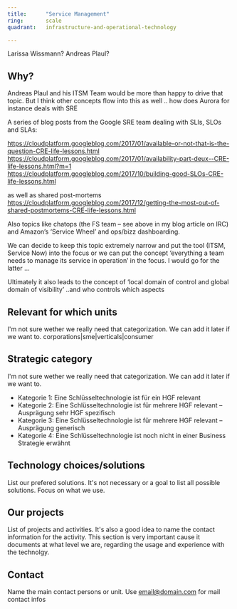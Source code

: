 ```yaml
---
title:      "Service Management"
ring:       scale
quadrant:   infrastructure-and-operational-technology

---
```


Larissa Wissmann? Andreas Plaul?

## Why? ##

Andreas Plaul and his ITSM Team would be more than happy to drive that topic. But I think other concepts flow into this as well .. how does Aurora for instance deals with SRE

A series of blog posts from the Google SRE team dealing with SLIs, SLOs and SLAs:

https://cloudplatform.googleblog.com/2017/01/available-or-not-that-is-the-question-CRE-life-lessons.html
https://cloudplatform.googleblog.com/2017/01/availability-part-deux--CRE-life-lessons.html?m=1
https://cloudplatform.googleblog.com/2017/10/building-good-SLOs-CRE-life-lessons.html

as well as shared post-mortems
https://cloudplatform.googleblog.com/2017/12/getting-the-most-out-of-shared-postmortems-CRE-life-lessons.html

Also topics like chatops (the FS team – see above in my blog article on IRC) and Amazon’s ‘Service Wheel’ and ops/bizz dashboarding. 

We can decide to keep this topic extremely narrow and put the tool (ITSM, Service Now) into the focus or we can put the concept
‘everything a team needs to manage its service in operation’ in the focus.  I would go for the latter ... 

Ultimately it also leads to the concept of ‘local domain of control and global domain of visibility’ ..and who controls which aspects

## Relevant for which units ##

I'm not sure wether we really need that categorization. We can add it later if we want to.
corporations|sme|verticals|consumer

## Strategic category ##

I'm not sure wether we really need that categorization. We can add it later if we want to.
- Kategorie 1: Eine Schlüsseltechnologie ist für ein HGF relevant
- Kategorie 2: Eine Schlüsseltechnologie ist für mehrere HGF relevant – Ausprägung sehr HGF spezifisch
- Kategorie 3: Eine Schlüsseltechnologie ist für mehrere HGF relevant – Ausprägung generisch
- Kategorie 4: Eine Schlüsseltechnologie ist noch nicht in einer Business Strategie erwähnt

## Technology choices/solutions ##

List our prefered solutions. It's not necessary or a goal to list all possible solutions. Focus on what we use.

## Our projects ##

List of projects and activities. It's also a good idea to name the contact information for the activity.
This section is very important cause it documents at what level we are, regarding the usage and experience with the technolgy. 

## Contact ##

Name the main contact persons or unit.
Use <email@domain.com> for mail contact infos
